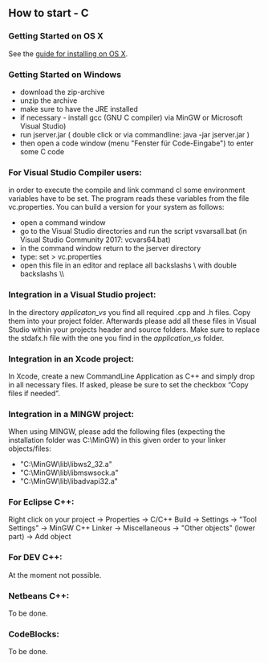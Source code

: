 ## How to start - C
### Getting Started on OS X

See the [guide for installing on OS X](installing-on-os-x.md).

### Getting Started on Windows

- download the zip-archive
- unzip the archive
- make sure to have the JRE installed
- if necessary - install gcc (GNU C compiler) via MinGW or Microsoft Visual Studio)
- run jserver.jar ( double click or via commandline: java -jar jserver.jar ) 
- then open a code window (menu "Fenster für Code-Eingabe") to enter some C code


### For Visual Studio Compiler users:

in order to execute the compile and link command cl some environment variables have to be set. The program reads these variables from the file vc.properties. You can build a version for your system as follows:

- open a command window
- go to the Visual Studio directories and run the script vsvarsall.bat (in Visual Studio Community 2017: vcvars64.bat)  
- in the command window return to the jserver directory
- type: set > vc.properties 
- open this file in an editor and replace all backslashs \  with double backslashs \\\\ 


### Integration in a Visual Studio project: 

In the directory *applicaton_vs* you find all required .cpp and .h files. Copy them into your project folder. Afterwards please add all these files in Visual Studio within your projects header and source folders. Make sure to replace the stdafx.h file with the one you find in the *application_vs* folder.


### Integration in an Xcode project:

In Xcode, create a new CommandLine Application as C++ and simply drop in all necessary files. If asked, please be sure to set the checkbox “Copy files if needed”.


### Integration in a MINGW project:

When using MINGW, please add the following files (expecting the installation folder was C:\MinGW\) in this given order to your linker objects/files:

 - "C:\MinGW\lib\libws2_32.a"
 - "C:\MinGW\lib\libmswsock.a"
 - "C:\MinGW\lib\libadvapi32.a"
 
### For Eclipse C++: 

Right click on your project -> Properties -> C/C++ Build -> Settings -> "Tool Settings" -> MinGW C++ Linker -> Miscellaneous -> "Other objects" (lower part) -> Add object

### For DEV C++:

At the moment not possible.

### Netbeans C++:

To be done.

### CodeBlocks:

To be done.
